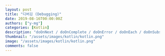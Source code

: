 ```yaml
---
layout: post
title: "디버깅 (Debugging)"
date: 2019-08-16T00:00:00Z
authors: ["y-mg"]
categories: [Kotlin]
description: "doOnNext / doOnComplete / doOnError / doOnEach / doOnSubscribe / doOnDispose / doOnLifeCycle / doOnTerminate"
thumbnail: "/assets/images/kotlin/kotlin.png"
image: "/assets/images/kotlin/kotlin.png"
comments: false
---
```



